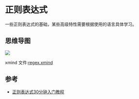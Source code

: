 # 正则表达式

一些正则表达式的基础，某些高级特性需要根据使用的语言具体学习。

## 思维导图

![](https://cdn.rawgit.com/f12998765/wiki/74228358/.img/regex.svg)

xmind 文件:[regex.xmind](https://cdn.rawgit.com/f12998765/wiki/master/.resources/regex/regex.xmind)
## 参考

- [正则表达式30分钟入门教程](https://deerchao.net/tutorials/regex/regex.htm)

